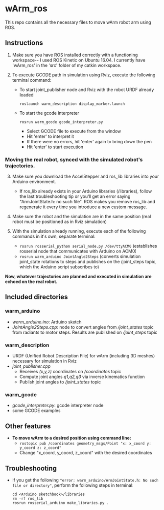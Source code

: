 # wArm_ros
This repo contains all the necessary files to move wArm robot arm using ROS.


## Instructions

1. Make sure you have ROS installed correctly with a functioning workspace-- I used ROS Kinetic on Ubuntu 16.04. I currently have 'wArm_ros' in the 'src' folder of my catkin workspace.

2. To execute GCODE path in simulation using Rviz, execute the following terminal command:

    - To start joint_publisher node and Rviz with the robot URDF already loaded
      ```
      roslaunch warm_description display_marker.launch
      ```
    - To start the gcode interpreter
    
      ```
      rosrun warm_gcode gcode_interpreter.py
      ```
      - Select GCODE file to execute from the window
      - Hit 'enter' to interpret it
      - If there were no errors, hit 'enter' again to bring down the pen
      - Hit 'enter' to start execution

### Moving the real robot, synced with the simulated robot's trajectories.

3. Make sure you download the AccelStepper and ros_lib libraries into your Arduino environment.
	- If ros_lib already exists in your Arduino libraries (<Arduino sketchbook>/libraries), follow the last troubleshooting tip or you'll get an error saying "ArmJointState.h: no such file".  ROS makes you remove ros_lib and regenerate it every time you introduce a new custom message.

4. Make sure the robot and the simulation are in the same position (real robot must be positioned as in Rviz simulation)

5. With the simulation already running, execute each of the following commands in it's own, separate terminal: 
	- ```rosrun rosserial_python serial_node.py /dev/ttyACM0``` (establishes rosserial node that communicates with Arduino on ACM0)
	- ```rosrun warm_arduino JointAngle2Steps``` (converts simulation joint_state rotations to steps and publishes on the /joint_steps topic, which the Arduino script subscribes to)

**Now, whatever trajectories are planned and executed in simulation are echoed on the real robot.**

## Included directories
### warm_arduino
- *warm_arduino.ino*: Arduino sketch
- *JointAngle2Steps.cpp*: node to convert angles from */joint_states* topic from radiants to motor steps. Results are published on */joint_steps* topic

### warm_description
- URDF (Unified Robot Description File) for wArm (including 3D meshes) necessary for simulation in Rviz 
- *joint_publisher.cpp*
  - Receives *(x,y,z)* coordinates on */coordinates* topic
  - Compute joint angles *q1,q2,q3* via inverse kinematics function
  - Publish joint angles to */joint_states* topic

### warm_gcode
- *gcode_interpreter.py*: gcode interpreter node
- some GCODE examples


## Other features

- **To move wArm to a desired position using command line:**
	- ```rostopic pub /coordinates geometry_msgs/Point "x: x_coord y: y_coord z: z_coord"```  
	- Change "x_coord, y_coord, z_coord" with the desired coordinates

## Troubleshooting

- If you get the following ```"error: warm_arduino/ArmJointState.h: No such file or directory"```, perform the following steps in terminal:
	```
	cd <Arduino sketchbook>/libraries
	rm -rf ros_lib 
	rosrun rosserial_arduino make_libraries.py .
	```
